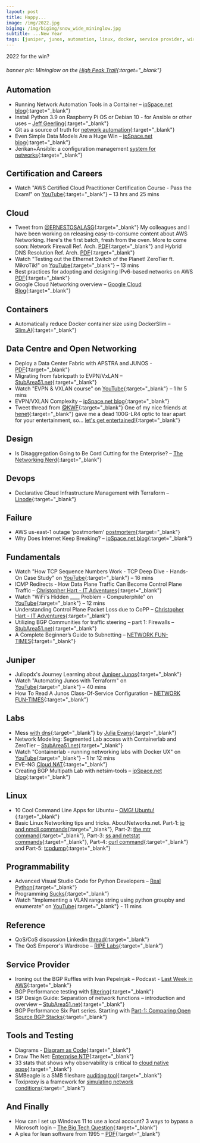 ```yaml
---
layout: post
title: Happy...
image: /img/2022.jpg
bigimg: /img/bigimg/snow_wide_mininglow.jpg
subtitle: ...New Year
tags: [juniper, junos, automation, linux, docker, service provider, wireless, containers, labs, eve-ng, open networking, cumulus, cisco, careers, programmability, fundamentals, certification, data centre, ipv6, security, failure, cloud]
---
```


2022 for the win?
###### banner pic: Mininglow on the [High Peak Trail](https://goo.gl/maps/3PZ61QiSm4pYxJHB6){:target="_blank"}

## Automation
* Running Network Automation Tools in a Container – [ipSpace.net blog](https://blog.ipspace.net/2021/12/network-automation-container.html){:target="_blank"}
* Install Python 3.9 on Raspberry Pi OS or Debian 10 - for Ansible or other uses – [Jeff Geerling](http://www.jeffgeerling.com/blog/2021/install-python-39-on-raspberry-pi-os-or-debian-10-ansible-or-other-uses){:target="_blank"}
* Git as a source of truth for [network automation](https://vincent.bernat.ch/en/blog/2021-source-of-truth-network){:target="_blank"}
* Even Simple Data Models Are a Huge Win – [ipSpace.net blog](https://blog.ipspace.net/2021/11/simple-data-models.html){:target="_blank"}
* Jerikan+Ansible: a configuration management [system for networks](https://vincent.bernat.ch/en/blog/2021-network-jerikan-ansible){:target="_blank"}

## Certification and Careers
* Watch "AWS Certified Cloud Practitioner Certification Course - Pass the Exam!" on [YouTube](https://youtu.be/SOTamWNgDKc){:target="_blank"} – 13 hrs and 25 mins

## Cloud
* Tweet from [@ERNESTOSALASG](https://twitter.com/ERNESTOSALASG/status/1472683328172171264){:target="_blank"} My colleagues and I have been working on releasing easy-to-consume content about AWS Networking. Here's the first batch, fresh from the oven. More to come soon: Network Firewall Ref. Arch. [PDF](https://t.co/ANfnTIfSXB){:target="_blank"} and Hybrid DNS Resolution Ref. Arch. [PDF](https://t.co/L8l5kbuKjg){:target="_blank"}
* Watch "Testing out the Ethernet Switch of the Planet! ZeroTier ft. MikroTik!" on [YouTube](https://youtu.be/eFI59jJ2MM8){:target="_blank"} – 13 mins
* Best practices for adopting and designing IPv6-based networks on AWS [PDF](https://d1.awsstatic.com/whitepapers/IPv6-on-AWS.pdf){:target="_blank"}
* Google Cloud Networking overview – [Google Cloud Blog](https://cloud.google.com/blog/topics/developers-practitioners/google-cloud-networking-overview){:target="_blank"}

## Containers
* Automatically reduce Docker container size using DockerSlim – [Slim.AI](https://www.slim.ai/blog/automatically-reduce-docker-container-size-using-dockerslim.html){:target="_blank"}

## Data Centre and Open Networking
* Deploy a Data Center Fabric with APSTRA and JUNOS - [PDF](https://www.juniper.net/documentation/en_US/day-one-books/DO_Apstra.pdf){:target="_blank"}
* Migrating from fabricpath to EVPN/VxLAN – [StubArea51.net](https://stubarea51.net/2021/11/18/migrating-from-fabricpath-to-evpn-vxlan/){:target="_blank"}
* Watch "EVPN & VXLAN course" on [YouTube](https://youtu.be/UK6nFC3po48){:target="_blank"} – 1 hr 5 mins
* EVPN/VXLAN Complexity – [ipSpace.net blog](https://blog.ipspace.net/2021/10/repost-vxlan-evpn-complexity.html){:target="_blank"}
* Tweet thread from [@KWF](https://twitter.com/KWF/status/1470508119725805570){:target="_blank"} One of my nice friends at [henet](https://twitter.com/henet){:target="_blank"} gave me a dead 100G-LR4 optic to tear apart for your entertainment, so... [let's get entertained!](https://t.co/XMJ3gHQ8ff){:target="_blank"}

## Design
* Is Disaggregation Going to Be Cord Cutting for the Enterprise? – [The Networking Nerd](https://networkingnerd.net/2021/12/10/is-disaggregation-going-to-be-cord-cutting-for-the-enterprise/){:target="_blank"}

## Devops
* Declarative Cloud Infrastructure Management with Terraform – [Linode](https://www.linode.com/content/declarative-cloud-infrastructure-management-terraform-linode/){:target="_blank"}

## Failure
* AWS us-east-1 outage 'postmortem' [postmortem](https://www.lastweekinaws.com/blog/lessons-in-trust-from-us-east-1/){:target="_blank"}
* Why Does Internet Keep Breaking? – [ipSpace.net blog](https://blog.ipspace.net/2021/11/internet-keeps-breaking.html){:target="_blank"}

## Fundamentals
* Watch "How TCP Sequence Numbers Work - TCP Deep Dive - Hands-On Case Study" on [YouTube](https://youtu.be/9xfjN5AR99I){:target="_blank"} – 16 mins
* ICMP Redirects - How Data Plane Traffic Can Become Control Plane Traffic – [Christopher Hart - IT Adventures](https://www.chrisjhart.com/How-Data-Plane-Traffic-Can-Become-Control-Plane-Traffic/){:target="_blank"}
* Watch "WiFi's Hidden ____ Problem - Computerphile" on [YouTube](https://youtu.be/UgQM0rVDIQE){:target="_blank"} – 12 mins
* Understanding Control Plane Packet Loss due to CoPP – [Christopher Hart - IT Adventures](https://www.chrisjhart.com/Understanding-Control-Plane-Packet-Loss-due-to-CoPP/){:target="_blank"}
* Utilizing BGP Communities for traffic steering – part 1: Firewalls – [StubArea51.net](https://stubarea51.net/2021/11/08/utilizing-bgp-communities-for-traffic-steering-part-1-firewalls/){:target="_blank"}
* A Complete Beginner’s Guide to Subnetting – [NETWORK FUN-TIMES](https://www.networkfuntimes.com/a-complete-beginners-guide-to-subnetting/){:target="_blank"}

## Juniper
* Juliopdx's Journey Learning about [Juniper Junos](http://juliopdx.com/2021/12/06/my-journey-learning-about-juniper-junos/){:target="_blank"}
* Watch "Automating Junos with Terraform" on [YouTube](https://youtu.be/XQ63XbopW4E){:target="_blank"} – 40 mins
* How To Read A Junos Class-Of-Service Configuration – [NETWORK FUN-TIMES](https://www.networkfuntimes.com/how-to-read-a-junos-class-of-service-configuration/){:target="_blank"}

## Labs
* Mess [with dns](http://messwithdns.net/){:target="_blank"} by [Julia Evans](https://wizardzines.com/){:target="_blank"}
* Network Modeling: Segmented Lab access with Containerlab and ZeroTier – [StubArea51.net](https://stubarea51.net/2021/11/23/network-modeling-segmented-lab-access-with-containerlab-and-zerotier/){:target="_blank"}
* Watch "Containerlab - running networking labs with Docker UX" on [YouTube](https://youtu.be/qigCla1qY3k){:target="_blank"} – 1 hr 12 mins
* EVE-NG [Cloud NAT](https://theworldsgonemad.net/2021/eve-cloud-nat/){:target="_blank"}
* Creating BGP Multipath Lab with netsim-tools – [ipSpace.net blog](https://blog.ipspace.net/2021/11/bgp-multipath-netsim-tools.html){:target="_blank"}

## Linux
* 10 Cool Command Line Apps for Ubuntu – [OMG! Ubuntu!](https://www.omgubuntu.co.uk/2021/11/best-command-line-tools-ubuntu-linux){:target="_blank"}
* Basic Linux Networking tips and tricks. AboutNetworks.net. Part-1: [ip and nmcli commands](https://aboutnetworks.net/linux-networking-part-1/){:target="_blank"}, Part-2: [the mtr command](https://aboutnetworks.net/linux-networking-part-2/){:target="_blank"}, Part-3: [ss and netstat commands](https://aboutnetworks.net/linux-networking-part-3/){:target="_blank"}, Part-4: [curl command](https://aboutnetworks.net/linux-networking-part-4/){:target="_blank"} and Part-5: [tcpdump](https://aboutnetworks.net/linux-networking-part-5/){:target="_blank"}

## Programmability
* Advanced Visual Studio Code for Python Developers – [Real Python](https://realpython.com/advanced-visual-studio-code-python/){:target="_blank"}
* Programming [Sucks](https://www.stilldrinking.org/programming-sucks){:target="_blank"}
* Watch "Implementing a VLAN range string using python groupby and enumerate" on [YouTube](https://youtu.be/KRyTOghx7V8){:target="_blank"} - 11 mins

## Reference
* QoS/CoS discussion Linkedin [thread](https://www.linkedin.com/posts/dmitry-zaitsev-5322288_networkengineer-activity-6870486456784314368-FYQc){:target="_blank"}
* The QoS Emperor's Wardrobe – [RIPE Labs](https://labs.ripe.net/author/gih/the-qos-emperors-wardrobe/){:target="_blank"}

## Service Provider
* Ironing out the BGP Ruffles with Ivan Pepelnjak – Podcast - [Last Week in AWS](https://www.lastweekinaws.com/podcast/screaming-in-the-cloud/ironing-out-the-bgp-ruffles-with-ivan-pepelnjak/){:target="_blank"}
* BGP Performance testing with [filtering](https://elegantnetwork.github.io/posts/bgperf-first-try-at-filtering/){:target="_blank"}
* ISP Design Guide: Separation of network functions – introduction and overview – [StubArea51.net](https://stubarea51.net/2021/11/14/isp-design-guide-separation-of-network-functions-introduction-and-overview/){:target="_blank"}
* BGP Performance Six Part series. Starting with [Part-1: Comparing Open Source BGP Stacks](https://elegantnetwork.github.io/posts/comparing-open-source-bgp-stacks/){:target="_blank"}

## Tools and Testing
* Diagrams - [Diagram as Code](https://diagrams.mingrammer.com/){:target="_blank"}
* Draw The Net: [Enterprise NTP](http://go.drawthe.net/){:target="_blank"}
* 33 stats that shows why observability is critical to [cloud native apps](https://signoz.io/learn/why-is-observability-critical-for-cloud-native-applications/){:target="_blank"}
* SMBeagle is a SMB fileshare [auditing tool](https://github.com/punk-security/SMBeagle){:target="_blank"}
* Toxiproxy is a framework for [simulating network conditions](https://github.com/Shopify/toxiproxy){:target="_blank"}

## And Finally
* How can I set up Windows 11 to use a local account? 3 ways to bypass a Microsoft login – [The Big Tech Question](https://bigtechquestion.com/2021/12/04/software/windows/how-can-i-setup-windows-11-to-use-a-local-account-3-ways-to-bypass-a-microsoft-login/){:target="_blank"}
* A plea for lean software from 1995 – [PDF](https://blog.frantovo.cz/s/1576/Niklaus%20Wirth%20-%20A%20Plea%20for%20Lean%20Software%20-%20OCR.pdf){:target="_blank"}
